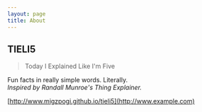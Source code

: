 ```yaml
---
layout: page
title: About
---
```


## TIELI5
> Today I Explained Like I'm Five

Fun facts in really simple words. Literally.  
*Inspired by Randall Munroe's Thing Explainer.*

[http://www.migzpogi.github.io/tieli5](http://www.example.com)